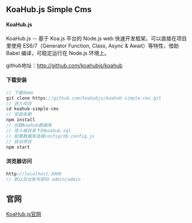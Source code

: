 ## KoaHub.js Simple Cms

#### KoaHub.js

KoaHub.js -- 基于 Koa.js 平台的 Node.js web 快速开发框架。可以直接在项目里使用 ES6/7（Generator Function, Class, Async & Await）等特性，借助 Babel 编译，可稳定运行在 Node.js 环境上。

github地址：http://github.com/koahubjs/koahub


#### 下载安装

```javascript
// 下载demo
git clone https://github.com/koahubjs/koahub-simple-cms.git
// 进入项目
cd koahub-simple-cms
// 安装依赖
npm install
// 创建koahub数据库
// 导入根目录下的koahub.sql
// 配置数据库连接config/db.config.js
// 启动项目
npm start
```

#### 浏览器访问

```javascript
http://localhost:3000
// 默认后台账号密码 admin/admin
```

## 官网
[KoaHub.js官网](http://js.koahub.com)

